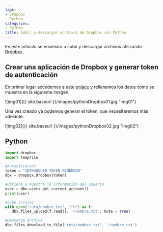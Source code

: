 ```yaml
---
tags:
- Dropbox
- Python
categories:
- Python
title: Subir y descargar archivos de Dropbox con Python
---
```


En este artículo se enseñara a subir y descargar archivos utilizando [Dropbox](https://www.dropbox.com/). 

## Crear una aplicación de Dropbox y generar token de autenticación

En primer lugar accedemos a este [enlace](https://www.dropbox.com/developers/apps/create) y rellenamos los datos como se muestra en la siguiente imagen:

![img01]({{ site.baseurl }}/images/pythonDropbox01.jpg "img01")

Una vez creado ya podemos generar el token, que necesitaremos más adelante.

![img02]({{ site.baseurl }}/images/pythonDropbox02.jpg "img02")

## Python

```python
import dropbox
import tempfile

#Autenticación
token = "INTRODUCIR TOKEN GENERADO"
dbx = dropbox.Dropbox(token)

#Obtiene y muestra la información del usuario
user = dbx.users_get_current_account()
print(user)

#Sube archivo
with open("ruta/nombre.txt", "rb") as f:
   dbx.files_upload(f.read(), '/nombre.txt', mute = True)

#Descarga archivo
dbx.files_download_to_file("ruta/nombre.txt", '/nombre.txt')
```

